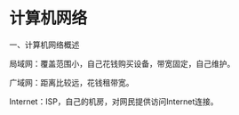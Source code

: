 # 计算机网络

一、计算机网络概述

局域网：覆盖范围小，自己花钱购买设备，带宽固定，自己维护。

广域网：距离比较远，花钱租带宽。

Internet：ISP，自己的机房，对网民提供访问Internet连接。